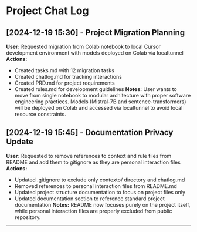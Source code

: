 # Project Chat Log

## [2024-12-19 15:30] - Project Migration Planning
**User:** Requested migration from Colab notebook to local Cursor development environment with models deployed on Colab via localtunnel
**Actions:** 
- Created tasks.md with 12 migration tasks
- Created chatlog.md for tracking interactions
- Created PRD.md for project requirements
- Created rules.md for development guidelines
**Notes:** User wants to move from single notebook to modular architecture with proper software engineering practices. Models (Mistral-7B and sentence-transformers) will be deployed on Colab and accessed via localtunnel to avoid local resource constraints.

## [2024-12-19 15:45] - Documentation Privacy Update
**User:** Requested to remove references to context and rule files from README and add them to gitignore as they are personal interaction files
**Actions:**
- Updated .gitignore to exclude only contexto/ directory and chatlog.md
- Removed references to personal interaction files from README.md
- Updated project structure documentation to focus on project files only
- Updated documentation section to reference standard project documentation
**Notes:** README now focuses purely on the project itself, while personal interaction files are properly excluded from public repository.

--- 
